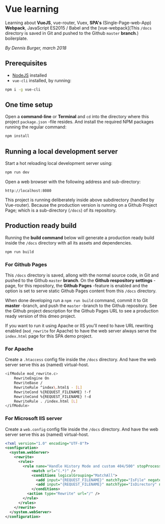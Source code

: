 # Vue learning

Learning about **VueJS**, vue-router, Vuex, **SPA's** (Single-Page-web-App) **Webpack**, JavaScript ES2015 / Babel and the [vue-webpack](This `/docs` directory is saved in Git and pushed to the Github `master` **branch**.) boilerplate.

*By Dennis Burger, march 2018*

## Prerequisites

* [NodeJS](https://nodejs.org/en/) installed
* `vue-cli` installed, by running:

```bash
npm i -g vue-cli
```

## One time setup

Open a **command-line** or **Terminal** and `cd` into the directory where this project `package.json` -file resides. And install the required NPM packages running the regular command:

``` bash
npm install
```

## Running a local development server

Start a hot reloading local development server using:

```bash
npm run dev
```

Open a web browser with the following address and sub-directory:

	http://localhost:8080

This project is running deliberately inside above subdirectory (handled by Vue-router). Because the production version is running on a Github Project Page; which is a sub-directory (`/docs`) of its repository.

## Production ready build

Running the **build command** below will generate a production ready build inside the `/docs` directory with all its assets and dependencies.

```bash
npm run build
```

### For Github Pages

This `/docs` directory is saved, allong with the normal source code, in Git and pushed to the Github `master` **branch**. On the **Github respository settings** -page, for this repository, the **Github Pages** -feature is enabled and the option is set to serve static Github Pages content from this `/docs` directory. 

When done developing run a `npm run build` command, commit it to Git **master** -branch, and push the `master` -branch to the Github repository. See the Github project description for the Github Pages URL to see a production ready version of this dmeo project.

If you want to run it using Apache or IIS you'll need to have URL rewriting enabled (`mod_rewrite` for Apache) to have the web server always serve the `index.html` page for this SPA demo project.

### For Apache

Create a `.htaccess` config file inside the `/docs` directory. And have the web server serve this as (named) virtual-host.

```bash
<ifModule mod_rewrite.c>
	RewriteEngine On
	RewriteBase /
	RewriteRule ^index\.html$ - [L]
	RewriteCond %{REQUEST_FILENAME} !-f
	RewriteCond %{REQUEST_FILENAME} !-d
	RewriteRule . /index.html [L]
</ifModule>
```

### For Microsoft IIS server

Create a `web.config` config file inside the `/docs` directory. And have the web server serve this as (named) virtual-host.

```xml
<?xml version="1.0" encoding="UTF-8"?>
<configuration>
  <system.webServer>
    <rewrite>
      <rules>
        <rule name="Handle History Mode and custom 404/500" stopProcessing="true">
            <match url="(.*)" />
            <conditions logicalGrouping="MatchAll">
              <add input="{REQUEST_FILENAME}" matchType="IsFile" negate="true" />
              <add input="{REQUEST_FILENAME}" matchType="IsDirectory" negate="true" />
            </conditions>
          <action type="Rewrite" url="/" />
        </rule>
      </rules>
    </rewrite>
  </system.webServer>
</configuration>
```
